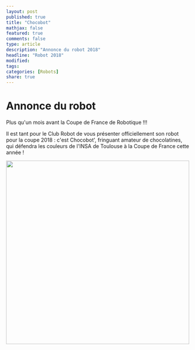 ```yaml
---
layout: post
published: true
title: "Chocobot"
mathjax: false
featured: true
comments: false
type: article
description: "Annonce du robot 2018"
headline: "Robot 2018"
modified:
tags:
categories: [Robots]
share: true
---
```


# Annonce du robot

Plus qu'un mois avant la Coupe de France de Robotique !!!

Il est tant pour le Club Robot de vous présenter officiellement son robot pour la coupe 2018 : c'est Chocobot', fringuant amateur de chocolatines, qui défendra les couleurs de l'INSA de Toulouse à la Coupe de France cette année !

<img src="http://clubrobotinsat.github.io/images/presentation_chocobot.png" style="width: 500px;"/>

